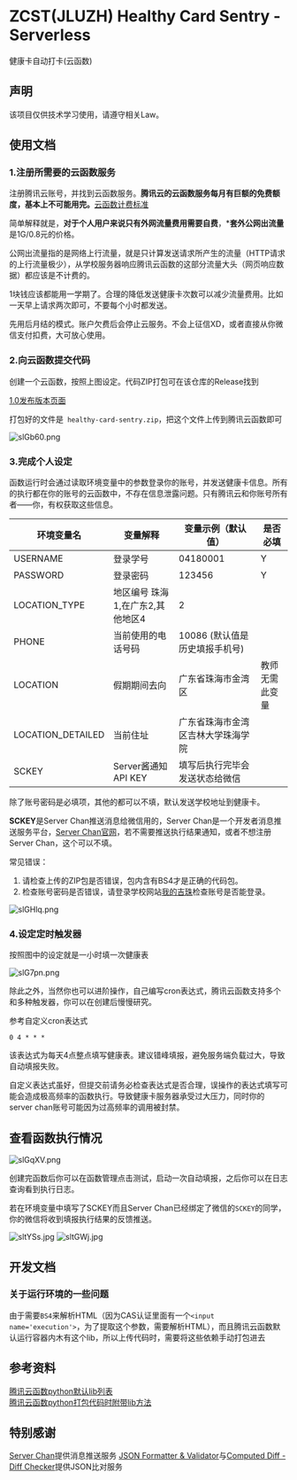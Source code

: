 # ZCST(JLUZH) Healthy Card Sentry - Serverless

健康卡自动打卡(云函数)

## 声明

该项目仅供技术学习使用，请遵守相关Law。

## 使用文档

### 1.注册所需要的云函数服务

注册腾讯云账号，并找到云函数服务。**腾讯云的云函数服务每月有巨额的免费额度，基本上不可能用完。**[云函数计费标准](https://cloud.tencent.com/product/scf/pricing)

简单解释就是，**对于个人用户来说只有外网流量费用需要自费**，***套外公网出流量**是1G/0.8元的价格。

公网出流量指的是网络上行流量，就是只计算发送请求所产生的流量（HTTP请求的上行流量极少），从学校服务器响应腾讯云函数的这部分流量大头（网页响应数据）都应该是不计费的。

1块钱应该都能用一学期了。合理的降低发送健康卡次数可以减少流量费用。比如一天早上请求两次即可，不要每个小时都发送。

先用后月结的模式。账户欠费后会停止云服务。不会上征信XD，或者直接从你微信支付扣费，大可放心使用。

### 2.向云函数提交代码

创建一个云函数，按照上图设定。代码ZIP打包可在该仓库的Release找到

[1.0发布版本页面](https://gitee.com/WeiYuanStudio/healthy-card-sentry/releases/v1.0)

打包好的文件是` healthy-card-sentry.zip`，把这个文件上传到腾讯云函数即可

![slGb60.png](https://s3.ax1x.com/2021/01/10/slGb60.png)

### 3.完成个人设定

函数运行时会通过读取环境变量中的参数登录你的账号，并发送健康卡信息。所有的执行都在你的账号的云函数中，不存在信息泄露问题。只有腾讯云和你账号所有者——你，有权获取这些信息。

| 环境变量名        | 变量解释                          | 变量示例（默认值）                 | 是否必填       |
|-------------------|-----------------------------------|------------------------------------|----------------|
| USERNAME          | 登录学号                          | 04180001                           | Y              |
| PASSWORD          | 登录密码                          | 123456                             | Y              |
| LOCATION_TYPE     | 地区编号  珠海1,在广东2,其他地区4 | 2                                  |                |
| PHONE             | 当前使用的电话号码                | 10086     (默认值是历史填报手机号) |                |
| LOCATION          | 假期期间去向                      | 广东省珠海市金湾区                 | 教师无需此变量 |
| LOCATION_DETAILED | 当前住址                          | 广东省珠海市金湾区吉林大学珠海学院 |                |
| SCKEY             | Server酱通知 API KEY              | 填写后执行完毕会发送状态给微信     |                |

除了账号密码是必填项，其他的都可以不填，默认发送学校地址到健康卡。

**SCKEY**是Server Chan推送消息给微信用的，Server Chan是一个开发者消息推送服务平台，[Server Chan官网](http://sc.ftqq.com/3.version)，若不需要推送执行结果通知，或者不想注册Server Chan，这个可以不填。

常见错误：

1. 请检查上传的ZIP包是否错误，包内含有BS4才是正确的代码包。
2. 检查账号密码是否错误，请登录学校网站[我的吉珠](https://my.jluzh.edu.cn)检查账号是否能登录。

![slGHlq.png](https://s3.ax1x.com/2021/01/10/slGHlq.png)

### 4.设定定时触发器

按照图中的设定就是一小时填一次健康表

![slG7pn.png](https://s3.ax1x.com/2021/01/10/slG7pn.png)


除此之外，当然你也可以进阶操作，自己编写cron表达式，腾讯云函数支持多个和多种触发器，你可以在创建后慢慢研究。

参考自定义cron表达式

```
0 4 * * *
```

该表达式为每天4点整点填写健康表。建议错峰填报，避免服务端负载过大，导致自动填报失败。

自定义表达式虽好，但提交前请务必检查表达式是否合理，误操作的表达式填写可能会造成极高频率的函数执行。导致健康卡服务器承受过大压力，同时你的server chan账号可能因为过高频率的调用被封禁。

## 查看函数执行情况

![slGqXV.png](https://s3.ax1x.com/2021/01/10/slGqXV.png)

创建完函数后你可以在函数管理点击测试，启动一次自动填报，之后你可以在日志查询看到执行日志。

若在环境变量中填写了SCKEY而且Server Chan已经绑定了微信的`SCKEY`的同学，你的微信将收到填报执行结果的反馈推送。

![sltYSs.jpg](https://s3.ax1x.com/2021/01/10/sltYSs.jpg)
![sltGWj.jpg](https://s3.ax1x.com/2021/01/10/sltGWj.jpg)

## 开发文档

### 关于运行环境的一些问题

由于需要`BS4`来解析HTML（因为CAS认证里面有一个`<input name='execution'>`，为了提取这个参数，需要解析HTML），而且腾讯云函数默认运行容器内木有这个lib，所以上传代码时，需要将这些依赖手动打包进去

## 参考资料

[腾讯云函数python默认lib列表](https://cloud.tencent.com/document/product/583/11061)  
[腾讯云函数python打包代码时附带lib方法](https://cloud.tencent.com/document/product/583/39780)  

## 特别感谢

[Server Chan](http://sc.ftqq.com/)提供消息推送服务
[JSON Formatter & Validator](https://jsonformatter.curiousconcept.com/)与[Computed Diff - Diff Checker](https://www.diffchecker.com/diff)提供JSON比对服务
